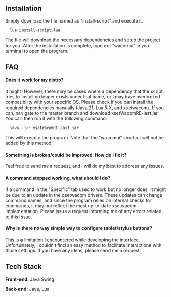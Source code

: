 
## Installation

Simply download the file named as "install-script" and execute it. 

```bash
  lua install-script.lua
```

The file will download the necessary dependencies and setup the project for you. After the installation is complete, type out "wacomui" in you terminal to open the program.
    

## FAQ

#### Does it work for my distro?

It might! However, there may be cases where a dependency that the script tries to install no longer exists under that name, or I may have overlooked compatibility with your specific OS. Please check if you can install the required dependencies manually (Java 21, Lua 5.X, and xsetwacom). If you can, navigate to the master branch and download xsetWacomRE-last.jar. You can then run it with the following command:

```bash
  java -jar xsetWacomRE-last.jar
```

This will execute the program. Note that the "wacomui" shortcut will not be added by this method.

#### Something is broken/could be improved. How do I fix it?

Feel free to send me a request, and I will do my best to address any issues.

#### A command stopped working, what should I do?

If a command in the "Specific" tab used to work but no longer does, it might be due to an update in the xsetwacom drivers. These updates can change command names, and since the program relies on internal checks for commands, it may not reflect the most up-to-date xsetwacom implementation. Please issue a request informing me of any errors related to this issue.

#### Why is there no way simple way to configure tablet/stylus buttons?

This is a limitation I encountered while developing the interface. Unfortunately, I couldn't find an easy method to facilitate interactions with those settings. If you have any ideas, please send me a request.


## Tech Stack

**Front-end:** Java Swing

**Back-end:** Java, Lua
